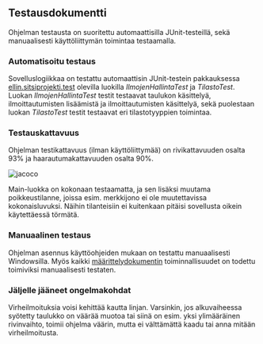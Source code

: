 ## Testausdokumentti ##

Ohjelman testausta on suoritettu automaattisilla JUnit-testeillä, sekä manuaalisesti käyttöliittymän toimintaa testaamalla.

### Automatisoitu testaus ###

Sovelluslogiikkaa on testattu automaattisin JUnit-testein pakkauksessa [ellin.sitsiprojekti.test](https://github.com/ellikiiski/ot-harjoitustyo/tree/master/projekti/ellin-sitsiprojekti/src/test/java/ellin/sitsiprojekti/test) olevilla luokilla *IlmojenHallintaTest* ja *TilastoTest*. Luokan *IlmojenHallintaTest* testit testaavat taulukon käsittelyä, ilmoittautumisten lisäämistä ja ilmoittautumisten käsittelyä, sekä puolestaan luokan *TilastoTest* testit testaavat eri tilastotyyppien toimintaa.

### Testauskattavuus ###

Ohjelman testikattavuus (ilman käyttöliittymää) on rivikattavuuden osalta 93% ja haarautumakattavuuden osalta 90%.

![jacoco](https://github.com/ellikiiski/ot-harjoitustyo/blob/master/kuvat/ot-testaus-jacoco-lopullinen.JPG)

Main-luokka on kokonaan testaamatta, ja sen lisäksi muutama poikkeustilanne, joissa esim. merkkijono ei ole muutettavissa kokonaisluvuksi. Näihin tilanteisiin ei kuitenkaan pitäisi sovellusta oikein käytettäessä törmätä.

### Manuaalinen testaus ###

Ohjelman asennus käyttöohjeiden mukaan on testattu manuaalisesti Windowsilla. Myös kaikki [määrittelydokumentin](https://github.com/ellikiiski/ot-harjoitustyo/blob/master/dokumentaatio/vaatimusmaarittely.md) toiminnallisuudet on todettu toimiviksi manuaalisesti testaten.

### Jäljelle jääneet ongelmakohdat ###

Virheilmoituksia voisi kehittää kautta linjan. Varsinkin, jos alkuvaiheessa syötetty taulukko on väärää muotoa tai siinä on esim. yksi ylimääräinen rivinvaihto, toimii ohjelma väärin, mutta ei välttämättä kaadu tai anna mitään virheilmoitusta.
